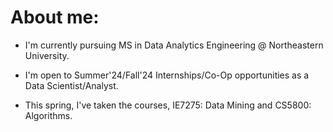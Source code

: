 # **About me:**
- I'm currently pursuing MS in Data Analytics Engineering @ Northeastern University.

- I'm open to Summer'24/Fall'24 Internships/Co-Op opportunities as a Data Scientist/Analyst.

- This spring, I've taken the courses, IE7275: Data Mining and CS5800: Algorithms.
